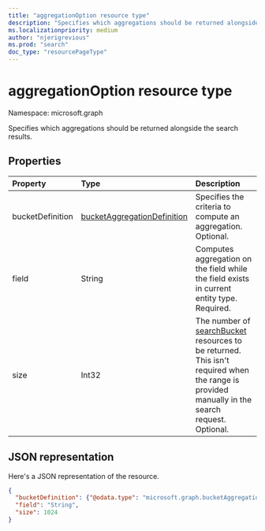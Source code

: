 ```yaml
---
title: "aggregationOption resource type"
description: "Specifies which aggregations should be returned alongside the search results"
ms.localizationpriority: medium
author: "njerigrevious"
ms.prod: "search"
doc_type: "resourcePageType"
---
```


# aggregationOption resource type

Namespace: microsoft.graph

Specifies which aggregations should be returned alongside the search results.

## Properties

| Property     | Type        | Description |
|:-------------|:------------|:------------|
|bucketDefinition|[bucketAggregationDefinition](bucketaggregationdefinition.md)|Specifies the criteria to compute an aggregation. Optional.|
|field|String|Computes aggregation on the field while the field exists in current entity type. Required.|
|size|Int32|The number of [searchBucket](searchBucket.md) resources to be returned. This isn't required when the range is provided manually in the search request. Optional.|

## JSON representation

Here's a JSON representation of the resource.

<!-- {
  "blockType": "resource",
  "optionalProperties": [

  ],
  "@odata.type": "microsoft.graph.aggregationOption",
  "baseType": null
}-->

```json
{
  "bucketDefinition": {"@odata.type": "microsoft.graph.bucketAggregationDefinition"},
  "field": "String",
  "size": 1024
}
```

<!-- uuid: 16cd6b66-4b1a-43a1-adaf-3a886856ed98
2019-02-04 14:57:30 UTC -->
<!-- {
  "type": "#page.annotation",
  "description": "sortProperty resource",
  "keywords": "",
  "section": "documentation",
  "tocPath": ""
}-->
